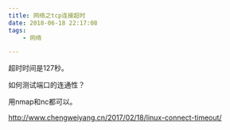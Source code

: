 ```yaml
---
title: 网络之tcp连接超时
date: 2018-06-18 22:17:08
tags:
	- 网络

---
```




超时时间是127秒。

如何测试端口的连通性？



用nmap和nc都可以。



http://www.chengweiyang.cn/2017/02/18/linux-connect-timeout/

